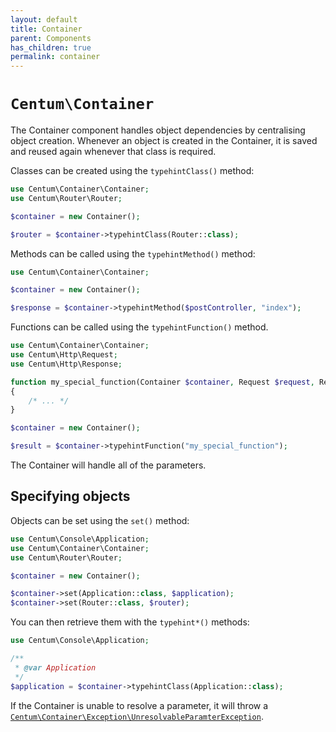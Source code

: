 ```yaml
---
layout: default
title: Container
parent: Components
has_children: true
permalink: container
---
```




# `Centum\Container`

The Container component handles object dependencies by centralising object creation.
Whenever an object is created in the Container, it is saved and reused again whenever that class is required.

Classes can be created using the `typehintClass()` method:

```php
use Centum\Container\Container;
use Centum\Router\Router;

$container = new Container();

$router = $container->typehintClass(Router::class);
```

Methods can be called using the `typehintMethod()` method:

```php
use Centum\Container\Container;

$container = new Container();

$response = $container->typehintMethod($postController, "index");
```

Functions can be called using the `typehintFunction()` method.

```php
use Centum\Container\Container;
use Centum\Http\Request;
use Centum\Http\Response;

function my_special_function(Container $container, Request $request, Response $response)
{
    /* ... */
}

$container = new Container();

$result = $container->typehintFunction("my_special_function");
```

The Container will handle all of the parameters.



## Specifying objects

Objects can be set using the `set()` method:

```php
use Centum\Console\Application;
use Centum\Container\Container;
use Centum\Router\Router;

$container = new Container();

$container->set(Application::class, $application);
$container->set(Router::class, $router);
```

You can then retrieve them with the `typehint*()` methods:

```php
use Centum\Console\Application;

/**
 * @var Application
 */
$application = $container->typehintClass(Application::class);
```

If the Container is unable to resolve a parameter, it will throw a [`Centum\Container\Exception\UnresolvableParamterException`](https://github.com/SidRoberts/centum/blob/development/src/Container/Exception/UnresolvableParamterException.php).
